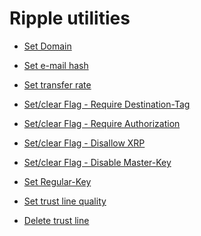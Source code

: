 Ripple utilities
================

* [Set Domain](http://ripplerm.github.io/ripple-utilities/setdomain.html)
* [Set e-mail hash](http://ripplerm.github.io/ripple-utilities/setemailhash.html)
* [Set transfer rate](http://ripplerm.github.io/ripple-utilities/settransferrate.html)

* [Set/clear Flag - Require Destination-Tag](http://ripplerm.github.io/ripple-utilities/set_flag_requiretag.html)
* [Set/clear Flag - Require Authorization](http://ripplerm.github.io/ripple-utilities/set_flag_requireauth.html)
* [Set/clear Flag - Disallow XRP](http://ripplerm.github.io/ripple-utilities/set_flag_disallowxrp.html)
* [Set/clear Flag - Disable Master-Key](http://ripplerm.github.io/ripple-utilities/set_flag_disablemaster.html)

* [Set Regular-Key](http://ripplerm.github.io/ripple-utilities/setregularkey.html)

* [Set trust line quality](http://ripplerm.github.io/ripple-utilities/settrustlinequality.html)
* [Delete trust line](http://ripplerm.github.io/ripple-utilities/deletetrustline.html)

